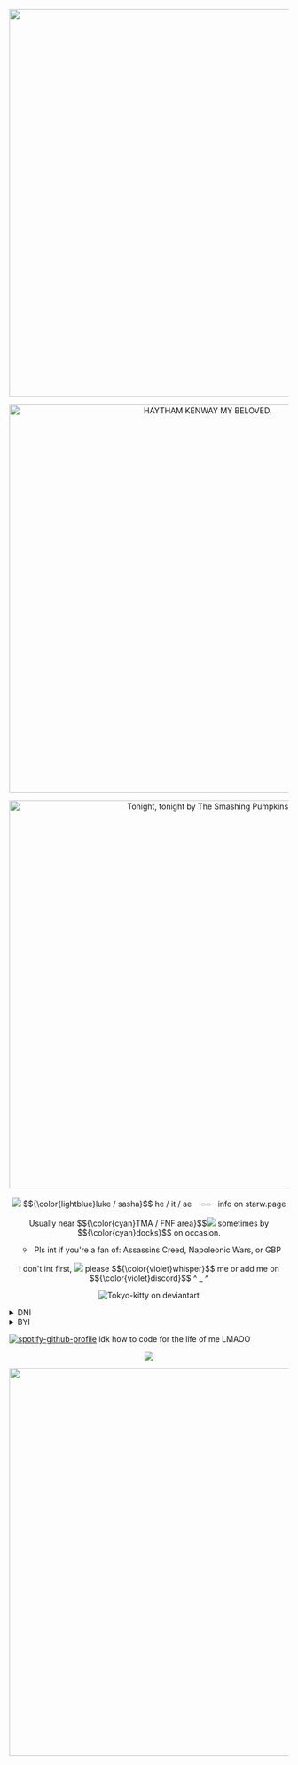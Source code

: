 <p align="center">
    <img src="https://files.catbox.moe/72jgtm.png" width="700" />
</p>
<p align="center">
    <img src="https://files.catbox.moe/b1rovf.gif" alt="HAYTHAM KENWAY MY BELOVED." width="700" />
</p>
<p align="center">
    <img src="https://files.catbox.moe/n0dode.png" alt="Tonight, tonight by The Smashing Pumpkins" width="700" /> 
</p>

<p align="center">
<img src="https://files.catbox.moe/cqj55l.gif" /> $${\color{lightblue}luke  /  sasha}$$
he / it / ae ㅤ𓏏𓏏ㅤinfo on starw.page
<p align="center">
Usually near $${\color{cyan}TMA / FNF  area}$$<img src="https://files.catbox.moe/1u0r0g.gif" /> sometimes by $${\color{cyan}docks}$$ on occasion.
<p align="center">
⠀୨　Pls int if you're a fan of: Assassins Creed, Napoleonic Wars, or GBP
<p align="center">
I don't int first, <img src="https://files.catbox.moe/o5bx4q.gif" /> please $${\color{violet}whisper}$$ me or add me on $${\color{violet}discord}$$ ^ _ ^

<p align="center">
    <img src="https://files.catbox.moe/25v3c8.gif" alt="Tokyo-kitty on deviantart" /> 
</p>
    <details>
  <summary>DNI <img src="https://files.catbox.moe/71rigr.png" width="13" /> </summary>

Basic, proship/comship/darkship etc, 18+, anti xenogender / neoprns, support isnotreal,

southpark, omori, minecraft smp, welcome home, jschlatt, hazbin hotel/helluva boss, dick ponies, gojo satoru skins / fans

Thin ice; Country Human fans, Genshin Impact fans

$${\color{lightblue} idrc }$$ $${\color{lightblue}if}$$ $${\color{lightblue}you}$$ $${\color{lightblue}dont}$$ $${\color{lightblue}read}$$ $${\color{lightblue}this,}$$ $${\color{lightblue}bc}$$ $${\color{lightblue}i}$$ $${\color{lightblue}block}$$ $${\color{lightblue}freely}$$

</details>
    <details>
  <summary>BYI <img src="https://files.catbox.moe/71rigr.png" width="13" /> </summary>
I need tone tags ty !
I don't really censor words mostly but I will do some that I find important to censor in case of it being triggering, I as well don't need any censoring besides any religous mentions outside of games like FAITH:tut.
I also only rely on my hyperfixations for conversation unless we are friends to some extent
I make kys / kms jokes, i draw a line at s/h jokes.
I'm also angelkin and fictionkin (Luke skywalker), please dont talk about either in 3rd person to me! 

pls lmk if ur uncomfortable ! ill try to not do / mention said things  ^  _  ^

</details>
</p>


</p>

[![spotify-github-profile](https://spotify-github-profile.kittinanx.com/api/view?uid=31u6qlgegpy65vvotxkzj2dl5dum&cover_image=true&theme=novatorem&show_offline=false&background_color=121212&interchange=true&bar_color=53b14f&bar_color_cover=false)](https://spotify-github-profile.kittinanx.com/api/view?uid=31u6qlgegpy65vvotxkzj2dl5dum&redirect=true) idk how to code for the life of me LMAOO

<p align="center">
    <img src="https://files.catbox.moe/we29x7.gif"  />

<p align="center">
    <img src="https://files.catbox.moe/ttlie6.png" width="700" />
</p>

